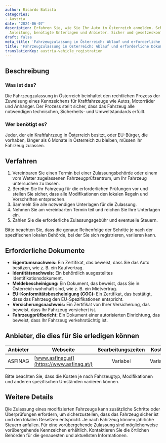 ```yaml
---
author: Ricardo Batista
categories:
- Austria
date: '2024-06-07'
description: Erfahren Sie, wie Sie Ihr Auto in Österreich anmelden. Schritt-für-Schritt
  Anleitung, benötigte Unterlagen und Anbieter. Sicher und gesetzeskonform.
draft: false
meta_title: 'Fahrzeugzulassung in Österreich: Ablauf und erforderliche Dokumente'
title: 'Fahrzeugzulassung in Österreich: Ablauf und erforderliche Dokumente'
translationKey: austria-vehicle_registration
---
```



## Beschreibung
### Was ist das?
Die Fahrzeugzulassung in Österreich beinhaltet den rechtlichen Prozess der Zuweisung eines Kennzeichens für Kraftfahrzeuge wie Autos, Motorräder und Anhänger. Der Prozess stellt sicher, dass das Fahrzeug alle notwendigen technischen, Sicherheits- und Umweltstandards erfüllt.

### Wer benötigt es?
Jeder, der ein Kraftfahrzeug in Österreich besitzt, oder EU-Bürger, die vorhaben, länger als 6 Monate in Österreich zu bleiben, müssen ihr Fahrzeug zulassen.

## Verfahren
1. Vereinbaren Sie einen Termin bei einer Zulassungsbehörde oder einem vom Wetter zugelassenen Fahrzeugprüfzentrum, um Ihr Fahrzeug untersuchen zu lassen.
2. Bereiten Sie Ihr Fahrzeug für die erforderlichen Prüfungen vor und stellen Sie sicher, dass alle Modifikationen den lokalen Regeln und Vorschriften entsprechen.
3. Sammeln Sie alle notwendigen Unterlagen für die Zulassung.
4. Nehmen Sie am vereinbarten Termin teil und reichen Sie Ihre Unterlagen ein.
5. Zahlen Sie die erforderliche Zulassungsgebühr und eventuelle Steuern.

Bitte beachten Sie, dass die genaue Reihenfolge der Schritte je nach der spezifischen lokalen Behörde, bei der Sie sich registrieren, variieren kann.

## Erforderliche Dokumente
- **Eigentumsnachweis:** Ein Zertifikat, das beweist, dass Sie das Auto besitzen, wie z. B. ein Kaufvertrag.
- **Identitätsnachweis:** Ein behördlich ausgestelltes Identifikationsdokument.
- **Meldebescheinigung:** Ein Dokument, das beweist, dass Sie in Österreich wohnhaft sind, wie z. B. ein Mietvertrag.
- **EU-Konformitätsbescheinigung (COC):** Ein Zertifikat, das bestätigt, dass das Fahrzeug den EU-Spezifikationen entspricht.
- **Versicherungsnachweis:** Ein Zertifikat von Ihrer Versicherung, das beweist, dass Ihr Fahrzeug versichert ist.
- **Fahrzeugprüfbericht:** Ein Dokument einer autorisierten Einrichtung, das beweist, dass Ihr Fahrzeug verkehrstüchtig ist.

## Anbieter, die dies für Sie erledigen können

| Anbieter       |        Webseite            |     Bearbeitungszeiten    |       Kosten         |
| -------------- | ------------------------ |  :-------------: | :-------------: |
| ASFINAG       | [www.asfinag.at](https://www.asfinag.at/)     |      Variabel |         Variabel   |

Bitte beachten Sie, dass die Kosten je nach Fahrzeugtyp, Modifikationen und anderen spezifischen Umständen variieren können.

## Weitere Details
Die Zulassung eines modifizierten Fahrzeugs kann zusätzliche Schritte oder Überprüfungen erfordern, um sicherzustellen, dass das Fahrzeug sicher ist und den lokalen Gesetzen entspricht. Je nach Fahrzeug können jährliche Steuern anfallen. Für eine vorübergehende Zulassung sind möglicherweise vorübergehende Kennzeichen erhältlich. Kontaktieren Sie die örtlichen Behörden für die genauesten und aktuellsten Informationen.